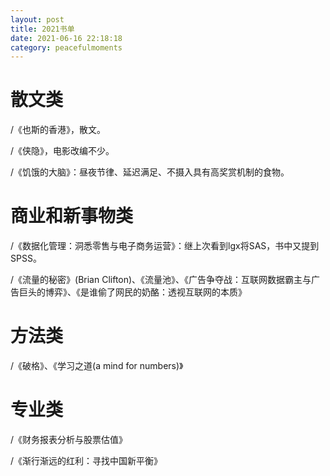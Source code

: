 ```yaml
---
layout: post
title: 2021书单
date: 2021-06-16 22:18:18
category: peacefulmoments
---   
```

# 散文类

/《也斯的香港》，散文。

/《侠隐》，电影改编不少。

/《饥饿的大脑》：昼夜节律、延迟满足、不摄入具有高奖赏机制的食物。

# 商业和新事物类

/《数据化管理：洞悉零售与电子商务运营》：继上次看到lgx将SAS，书中又提到SPSS。

/《流量的秘密》(Brian Clifton)、《流量池》、《广告争夺战：互联网数据霸主与广告巨头的博弈》、《是谁偷了网民的奶酪：透视互联网的本质》

# 方法类

/《破格》、《学习之道(a mind for numbers)》

# 专业类

/《财务报表分析与股票估值》

/《渐行渐远的红利：寻找中国新平衡》



